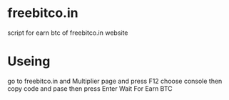 # freebitco.in
script for earn btc of freebitco.in website
# Useing
go to freebitco.in and Multiplier page and press F12 choose console then copy code and pase then press Enter
Wait For Earn BTC
